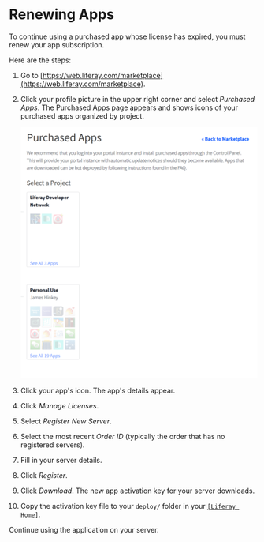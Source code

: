 # Renewing Apps

To continue using a purchased app whose license has expired, you must renew your app subscription.

Here are the steps:

1. Go to [https://web.liferay.com/marketplace](https://web.liferay.com/marketplace).

1. Click your profile picture in the upper right corner and select _Purchased Apps_. The Purchased Apps page appears and shows icons of your purchased apps organized by project.

    ![You can manage your purchased apps from the Marketplace and your liferay.com account home page.](./renewing-apps/images/01.png)

1. Click your app's icon. The app's details appear.

1. Click _Manage Licenses_.

1. Select _Register New Server_.

1. Select the most recent _Order ID_ (typically the order that has no registered servers).

1. Fill in your server details.

1. Click _Register_.

1. Click _Download_. The new app activation key for your server downloads.

1. Copy the activation key file to your `deploy/` folder in your [`[Liferay Home]`](../../../installation-and-upgrades/reference/liferay-home.md).

Continue using the application on your server.
